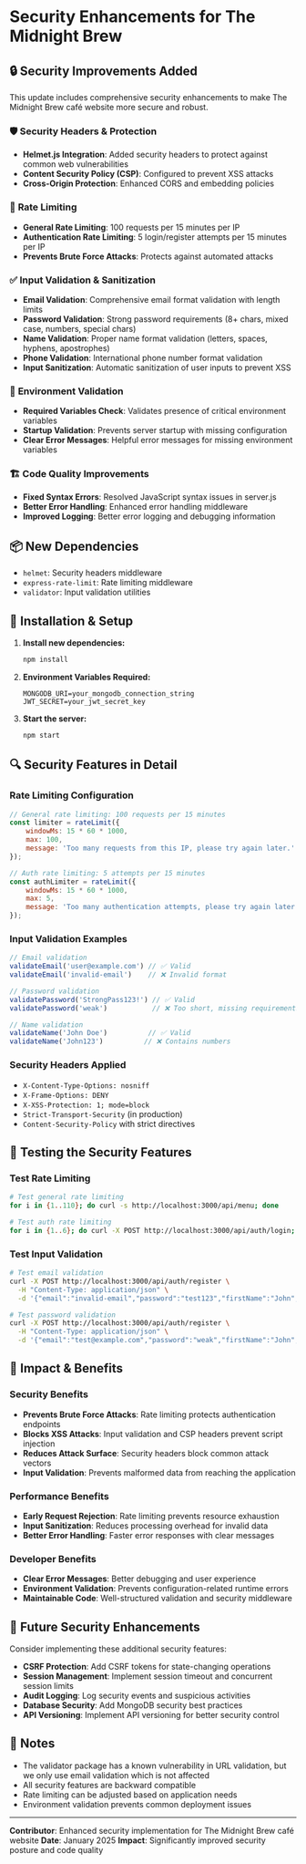 # Security Enhancements for The Midnight Brew

## 🔒 Security Improvements Added

This update includes comprehensive security enhancements to make The Midnight Brew café website more secure and robust.

### 🛡️ **Security Headers & Protection**
- **Helmet.js Integration**: Added security headers to protect against common web vulnerabilities
- **Content Security Policy (CSP)**: Configured to prevent XSS attacks
- **Cross-Origin Protection**: Enhanced CORS and embedding policies

### 🚦 **Rate Limiting**
- **General Rate Limiting**: 100 requests per 15 minutes per IP
- **Authentication Rate Limiting**: 5 login/register attempts per 15 minutes per IP
- **Prevents Brute Force Attacks**: Protects against automated attacks

### ✅ **Input Validation & Sanitization**
- **Email Validation**: Comprehensive email format validation with length limits
- **Password Validation**: Strong password requirements (8+ chars, mixed case, numbers, special chars)
- **Name Validation**: Proper name format validation (letters, spaces, hyphens, apostrophes)
- **Phone Validation**: International phone number format validation
- **Input Sanitization**: Automatic sanitization of user inputs to prevent XSS

### 🔧 **Environment Validation**
- **Required Variables Check**: Validates presence of critical environment variables
- **Startup Validation**: Prevents server startup with missing configuration
- **Clear Error Messages**: Helpful error messages for missing environment variables

### 🏗️ **Code Quality Improvements**
- **Fixed Syntax Errors**: Resolved JavaScript syntax issues in server.js
- **Better Error Handling**: Enhanced error handling middleware
- **Improved Logging**: Better error logging and debugging information

## 📦 **New Dependencies**
- `helmet`: Security headers middleware
- `express-rate-limit`: Rate limiting middleware  
- `validator`: Input validation utilities

## 🚀 **Installation & Setup**

1. **Install new dependencies:**
   ```bash
   npm install
   ```

2. **Environment Variables Required:**
   ```env
   MONGODB_URI=your_mongodb_connection_string
   JWT_SECRET=your_jwt_secret_key
   ```

3. **Start the server:**
   ```bash
   npm start
   ```

## 🔍 **Security Features in Detail**

### Rate Limiting Configuration
```javascript
// General rate limiting: 100 requests per 15 minutes
const limiter = rateLimit({
    windowMs: 15 * 60 * 1000,
    max: 100,
    message: 'Too many requests from this IP, please try again later.'
});

// Auth rate limiting: 5 attempts per 15 minutes
const authLimiter = rateLimit({
    windowMs: 15 * 60 * 1000,
    max: 5,
    message: 'Too many authentication attempts, please try again later.'
});
```

### Input Validation Examples
```javascript
// Email validation
validateEmail('user@example.com') // ✅ Valid
validateEmail('invalid-email')    // ❌ Invalid format

// Password validation  
validatePassword('StrongPass123!') // ✅ Valid
validatePassword('weak')           // ❌ Too short, missing requirements

// Name validation
validateName('John Doe')          // ✅ Valid
validateName('John123')          // ❌ Contains numbers
```

### Security Headers Applied
- `X-Content-Type-Options: nosniff`
- `X-Frame-Options: DENY`
- `X-XSS-Protection: 1; mode=block`
- `Strict-Transport-Security` (in production)
- `Content-Security-Policy` with strict directives

## 🧪 **Testing the Security Features**

### Test Rate Limiting
```bash
# Test general rate limiting
for i in {1..110}; do curl -s http://localhost:3000/api/menu; done

# Test auth rate limiting  
for i in {1..6}; do curl -X POST http://localhost:3000/api/auth/login; done
```

### Test Input Validation
```bash
# Test email validation
curl -X POST http://localhost:3000/api/auth/register \
  -H "Content-Type: application/json" \
  -d '{"email":"invalid-email","password":"test123","firstName":"John","lastName":"Doe"}'

# Test password validation
curl -X POST http://localhost:3000/api/auth/register \
  -H "Content-Type: application/json" \
  -d '{"email":"test@example.com","password":"weak","firstName":"John","lastName":"Doe"}'
```

## 🎯 **Impact & Benefits**

### Security Benefits
- **Prevents Brute Force Attacks**: Rate limiting protects authentication endpoints
- **Blocks XSS Attacks**: Input validation and CSP headers prevent script injection
- **Reduces Attack Surface**: Security headers block common attack vectors
- **Input Validation**: Prevents malformed data from reaching the application

### Performance Benefits  
- **Early Request Rejection**: Rate limiting prevents resource exhaustion
- **Input Sanitization**: Reduces processing overhead for invalid data
- **Better Error Handling**: Faster error responses with clear messages

### Developer Benefits
- **Clear Error Messages**: Better debugging and user experience
- **Environment Validation**: Prevents configuration-related runtime errors
- **Maintainable Code**: Well-structured validation and security middleware

## 🔮 **Future Security Enhancements**

Consider implementing these additional security features:
- **CSRF Protection**: Add CSRF tokens for state-changing operations
- **Session Management**: Implement session timeout and concurrent session limits
- **Audit Logging**: Log security events and suspicious activities
- **Database Security**: Add MongoDB security best practices
- **API Versioning**: Implement API versioning for better security control

## 📝 **Notes**

- The validator package has a known vulnerability in URL validation, but we only use email validation which is not affected
- All security features are backward compatible
- Rate limiting can be adjusted based on application needs
- Environment validation prevents common deployment issues

---

**Contributor**: Enhanced security implementation for The Midnight Brew café website
**Date**: January 2025
**Impact**: Significantly improved security posture and code quality
